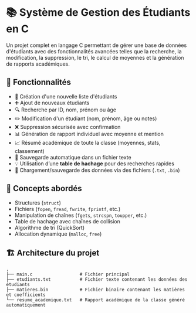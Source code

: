 # 📚 Système de Gestion des Étudiants en C

Un projet complet en langage C permettant de gérer une base de données d'étudiants avec des fonctionnalités avancées telles que la recherche, la modification, la suppression, le tri, le calcul de moyennes et la génération de rapports académiques.

## 🚀 Fonctionnalités

- 📄 Création d'une nouvelle liste d'étudiants
- ➕ Ajout de nouveaux étudiants
- 🔍 Recherche par ID, nom, prénom ou âge
- ✏️ Modification d'un étudiant (nom, prénom, âge ou notes)
- ❌ Suppression sécurisée avec confirmation
- 📊 Génération de rapport individuel avec moyenne et mention
- 📈 Résumé académique de toute la classe (moyennes, stats, classement)
- 💾 Sauvegarde automatique dans un fichier texte
- 💡 Utilisation d’une **table de hachage** pour des recherches rapides
- 📁 Chargement/sauvegarde des données via des fichiers (`.txt`, `.bin`)

## 🧠 Concepts abordés

- Structures (`struct`)
- Fichiers (`fopen`, `fread`, `fwrite`, `fprintf`, etc.)
- Manipulation de chaînes (`fgets`, `strcspn`, `toupper`, etc.)
- Table de hachage avec chaînes de collision
- Algorithme de tri (QuickSort)
- Allocation dynamique (`malloc`, `free`)

## 🏗️ Architecture du projet

```plaintext
.
├── main.c                  # Fichier principal
├── etudiants.txt           # Fichier texte contenant les données des étudiants
├── matieres.bin            # Fichier binaire contenant les matières et coefficients
└── resume_academique.txt   # Rapport académique de la classe généré automatiquement
